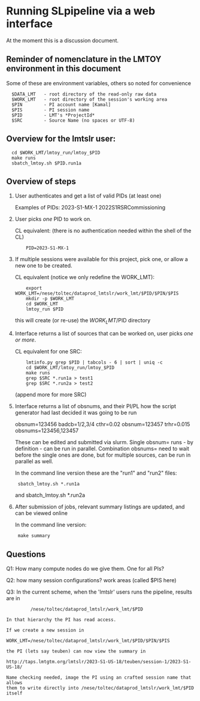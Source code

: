 # Running SLpipeline via a web interface

At the moment this is a discussion document. 

## Reminder of nomenclature in the LMTOY environment in this document

Some of these are environment variables, others so noted for convenience

      $DATA_LMT   - root directory of the read-only raw data
      $WORK_LMT   - root directory of the session's working area
      $PIN        - PI account name [Kamal]
      $PIS        - PI session name 
      $PID        - LMT's *ProjectId*
      $SRC        - Source Name (no spaces or UTF-8)

## Overview for the lmtslr user:

      cd $WORK_LMT/lmtoy_run/lmtoy_$PID
      make runs
      sbatch_lmtoy.sh $PID.run1a
      
## Overview of steps

1. User authenticates and get a list of valid PIDs (at least one)

   Examples of PIDs:    2023-S1-MX-1    2022S1RSRCommissioning

2. User picks *one* PID to work on.

   CL equivalent: (there is no authentication needed within the shell of the CL)
   
           PID=2023-S1-MX-1

3. If multiple sessions were available for this project, pick one, or allow
   a new one to be created.

   CL equivalent (notice we only redefine the WORK_LMT):

     	   export WORK_LMT=/nese/toltec/dataprod_lmtslr/work_lmt/$PID/$PIN/$PIS
           mkdir -p $WORK_LMT
           cd $WORK_LMT
           lmtoy_run $PID

   this will create (or re-use) the $WORK_LMT/$PID directory

3. Interface returns a list of sources that can be worked on, user picks *one or more*.

   CL equivalent for one SRC:

           lmtinfo.py grep $PID | tabcols - 6 | sort | uniq -c
           cd $WORK_LMT/lmtoy_run/lmtoy_$PID
           make runs
           grep $SRC *.run1a > test1
           grep $SRC *.run2a > test2

   (append more for more SRC)
           

4. Interface returns a list of obsnums, and their PI/PL how the script generator
   had last decided it was going to be run

   obsnum=123456 badcb=1/2,3/4 cthr=0.02
   obsnum=123457 trhr=0.015
   obsnums=123456,123457 
   
   These can be edited and submitted via slurm.    Single obsnum= runs - by definition -
   can be run in parallel.
   Combination obsnums= need to wait before the single ones are done, but for multiple
   sources, can be run in parallel as well.
   
   In the command line version these are the "run1" and "run2" files:

        sbatch_lmtoy.sh *.run1a
   and
        sbatch_lmtoy.sh *.run2a

5. After submission of jobs, relevant summary listings are updated, and can be viewed online

   In the command line version:

        make summary



## Questions

Q1: How many compute nodes do we give them. One for all PIs?

Q2: how many session configurations? work areas (called $PIS here)

Q3: In the current scheme, when the 'lmtslr' users runs the pipeline, results are in

             /nese/toltec/dataprod_lmtslr/work_lmt/$PID
    
    In that hierarchy the PI has read access.

    If we create a new session in
    
    WORK_LMT=/nese/toltec/dataprod_lmtslr/work_lmt/$PID/$PIN/$PIS

    the PI (lets say teuben) can now view the summary in
    
    http://taps.lmtgtm.org/lmtslr/2023-S1-US-18/teuben/session-1/2023-S1-US-18/

    Name checking needed, image the PI using an crafted session name that allows
    them to write directly into /nese/toltec/dataprod_lmtslr/work_lmt/$PID itself
